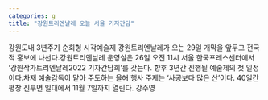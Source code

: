 ```yaml
---
categories: g
title: "강원트리엔날레 오늘 서울 기자간담"
---
```

강원도내 3년주기 순회형 시각예술제 강원트리엔날레가 오는 29일 개막을 앞두고 전국적 홍보에 나선다.강원트리엔날레 운영실은 26일 오전 11시 서울 한국프레스센터에서 ‘강원작가트리엔날레2022 기자간담회’를 갖는다. 향후 3년간 진행될 예술제의 첫 일정이다.차재 예술감독이 맡아 주도하는 올해 행사 주제는 ‘사공보다 많은 산’이다. 40일간 평창 진부면 일대에서 11월 7일까지 열린다. 강주영